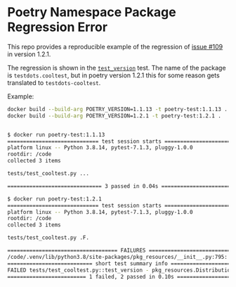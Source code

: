 # Poetry Namespace Package Regression Error

This repo provides a reproducible example of the regression of
[issue #109](https://github.com/python-poetry/poetry/issues/109) in version
1.2.1.

The regression is shown in the [`test_version`](tests/test_cooltest.py#L10)
test. The name of the package is `testdots.cooltest`, but in poetry version
1.2.1 this for some reason gets translated to `testdots-cooltest`.

Example:


```sh
docker build --build-arg POETRY_VERSION=1.1.13 -t poetry-test:1.1.13 .
docker build --build-arg POETRY_VERSION=1.2.1 -t poetry-test:1.2.1 .


$ docker run poetry-test:1.1.13
============================= test session starts ==============================
platform linux -- Python 3.8.14, pytest-7.1.3, pluggy-1.0.0
rootdir: /code
collected 3 items

tests/test_cooltest.py ...                                               [100%]

============================== 3 passed in 0.04s ===============================

$ docker run poetry-test:1.2.1
============================= test session starts ==============================
platform linux -- Python 3.8.14, pytest-7.1.3, pluggy-1.0.0
rootdir: /code
collected 3 items

tests/test_cooltest.py .F.                                               [100%]

=================================== FAILURES ===================================
/code/.venv/lib/python3.8/site-packages/pkg_resources/__init__.py:795: pkg_resources.DistributionNotFound: The 'testdots.cooltest' distribution was not found and is required by the application
=========================== short test summary info ============================
FAILED tests/test_cooltest.py::test_version - pkg_resources.DistributionNotFo...
========================= 1 failed, 2 passed in 0.10s ==========================
```